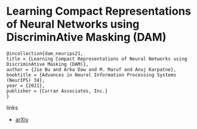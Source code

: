 # Learning Compact Representations of Neural Networks using DiscriminAtive Masking (DAM)

```
@incollection{dam_neurips21,
title = {Learning Compact Representations of Neural Networks using DiscriminAtive Masking (DAM)},
author = {Jie Bu and Arka Daw and M. Maruf and Anuj Karpatne},
booktitle = {Advances in Neural Information Processing Systems (NeurIPS) 34},
year = {2021},
publisher = {Curran Associates, Inc.}
}
```

links
- [arXiv](https://arxiv.org/abs/2110.00684)
